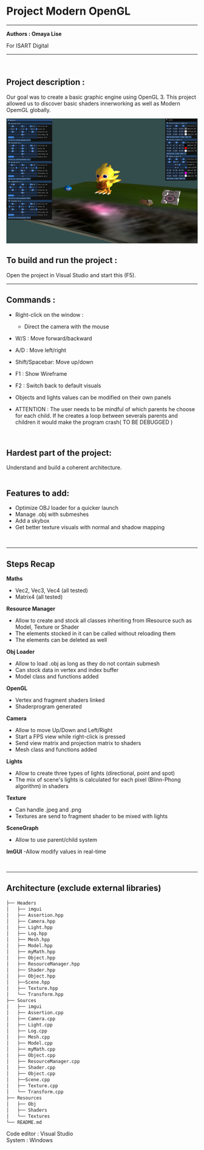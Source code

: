 # Project Modern OpenGL
<hr />

**Authors : Omaya Lise**

For ISART Digital

<hr /><br />

## **Project description :**
Our goal was to create a basic graphic engine using OpenGL 3. This project allowed us to discover basic shaders innerworking as well as Modern OpemGL globally.

![png](Screenshot.PNG)
## To build and run the project : 
Open the project in Visual Studio and start this (F5).
<br /><hr />
## **Commands :**
- Right-click on the window : 
  - Direct the camera with the mouse
- W/S : Move forward/backward
- A/D : Move left/right
- Shift/Spacebar: Move up/down
- F1 : Show Wireframe
- F2 : Switch back to default visuals


- Objects and lights values can be modified on their own panels
- ATTENTION : The user needs to be mindful of which parents he choose for each child. 
If he creates a loop between severals parents and children it would make the program crash( TO BE DEBUGGED ) 
</ul><br />

##  **Hardest part of the project:**

Understand and build a coherent architecture. <br />
<br />

##  **Features to add:**
 
- Optimize OBJ loader for a quicker launch 
- Manage .obj with submeshes
- Add a skybox
- Get better texture visuals with normal and shadow mapping
<br />
<hr />

##  **Steps Recap**
**Maths**
- Vec2, Vec3, Vec4 (all tested)
- Matrix4 (all tested)

**Resource Manager**
- Allow to create and stock all classes inheriting from IResource such as Model, Texture or Shader
- The elements stocked in it can be called without reloading them
- The elements can be deleted as well

**Obj Loader**
- Allow to load .obj as long as they do not contain submesh
- Can stock data in vertex and index buffer
- Model class and functions added

**OpenGL**
- Vertex and fragment shaders linked
- Shaderprogram generated

**Camera**
- Allow to move Up/Down and Left/Right 
- Start a FPS view while right-click is pressed 
- Send view matrix and projection matrix to shaders 
- Mesh class and functions added

**Lights**
- Allow to create three types of lights (directional, point and spot)
- The mix of scene's lights is calculated for each pixel (Blinn-Phong algorithm) in shaders

**Texture**
- Can handle .jpeg and .png
- Textures are send to fragment shader to be mixed with lights

**SceneGraph**
- Allow to use parent/child system

**ImGUI**
-Allow modify values in real-time

<br />
<hr />

## **Architecture (exclude external libraries)**
```sh.
├── Headers
│   ├── imgui
│   ├── Assertion.hpp
│   ├── Camera.hpp
│   ├── Light.hpp
│   ├── Log.hpp
│   ├── Mesh.hpp
│   ├── Model.hpp
│   ├── myMath.hpp
│   ├── Object.hpp
│   ├── ResourceManager.hpp
│   ├── Shader.hpp
│   ├── Object.hpp
│   ├──Scene.hpp
│   ├── Texture.hpp
│   └── Transform.hpp
├── Sources
│   ├── imgui
│   ├── Assertion.cpp
│   ├── Camera.cpp
│   ├── Light.cpp
│   ├── Log.cpp
│   ├── Mesh.cpp
│   ├── Model.cpp
│   ├── myMath.cpp
│   ├── Object.cpp
│   ├── ResourceManager.cpp
│   ├── Shader.cpp
│   ├── Object.cpp
│   ├──Scene.cpp
│   ├── Texture.cpp
│   └── Transform.cpp
├── Resources
│   ├── Obj
│   ├── Shaders
│   └── Textures
└── README.md

``` 

Code editor : Visual Studio
<br />
System : Windows
